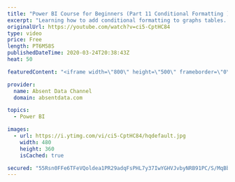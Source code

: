 ```yaml
---
title: "Power BI Course for Beginners (Part 11 Conditional Formatting )"
excerpt: "Learning how to add conditional formatting to graphs tables. Utilize colors and icons to deliver quick insights"
originalUrl: https://youtube.com/watch?v=ci5-CptHC84
type: video
price: Free
length: PT6M58S
publishedDateTime: 2020-03-24T20:38:43Z
heat: 50

featuredContent: "<iframe width=\"800\" height=\"500\" frameborder=\"0\" src=\"https://www.youtube.com/embed/ci5-CptHC84\" allow=\"accelerometer; autoplay; encrypted-media; gyroscope; picture-in-picture\" allowfullscreen></iframe>"

provider:
  name: Absent Data Channel
  domain: absentdata.com

topics:
  - Power BI

images:
  - url: https://i.ytimg.com/vi/ci5-CptHC84/hqdefault.jpg
    width: 480
    height: 360
    isCached: true

secured: "55Rsn0FFe6TFeVQoldea1PR29adqFsPHL7y37IwYGHVJvbyNRB91PC/S/MqBbqV9JTs9+o5IucjvUDWMhkUtudfoh8Mnw75pBIUWRmWjMnf+BDBLweRNyEtZjl4+PlkNu1siLqz8qRfEXSGlu8H8vM9bILUf/YV/NmaAdkdOJo1mT6yb6Q3nBtuWuO33xYLaGina9PexwLf6OMOtxBtUHHDOjRwqEmu2rLK/FqKITA/+IzSIik8FOzMKZE2aq7WbYgrVFCwX85a8pE/djVPHBh2KO94m7ZUzKJ2HIpANluAm1ePGIjYXPJ0nfAnEQcyC6sSE2ClZbf6Z7le7D/KWnKZxVpJE23U4R5qSaAt1t5CLAOay7ZYd3bnS6gw36EBL3vJ1lNHV13AYWUqX3Ms2Gok837eVc5XY26+34BPyeCw=;/H+xzBPvyOAqRs/8Q8fFFg=="
---
```


